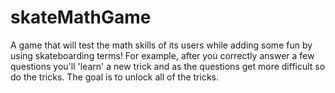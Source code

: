 # skateMathGame 
A game that will test the math skills of its users while adding some fun by using skateboarding terms! For example, after you correctly answer a few questions you'll 'learn' a new trick and as the questions get more difficult
so do the tricks. The goal is to unlock all of the tricks.
